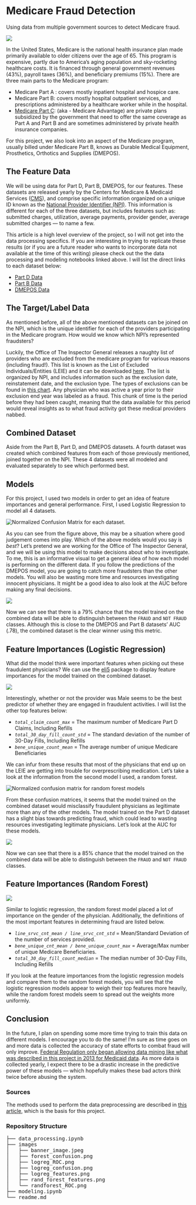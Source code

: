 # Medicare Fraud Detection
Using data from multiple government sources to detect Medicare fraud. 

![](images/banner_image.jpeg)

In the United States, Medicare is the national health insurance plan made primarily available to older citizens over the age of 65. This program is expensive, partly due to America’s aging population and sky-rocketing healthcare costs. It is financed through general government revenues (43%), payroll taxes (36%), and beneficiary premiums (15%). There are three main parts to the Medicare program:

- Medicare Part A : covers mostly inpatient hospital and hospice care.
- Medicare Part B: covers mostly hospital outpatient services, and prescriptions administered by a healthcare worker while in the hospital.
- [Medicare Part C](https://money.cnn.com/retirement/guide/insurance_health.moneymag/index16.htm): (aka - Medicare Advantage) are private plans subsidized by the government that need to offer the same coverage as Part A and Part B and are sometimes administered by private health insurance companies.

For this project, we also look into an aspect of the Medicare program, usually billed under Medicare Part B, knows as Durable Medical Equipment, Prosthetics, Orthotics and Supplies (DMEPOS).

## The Feature Data

We will be using data for Part D, Part B, DMEPOS, for our features. These datasets are released yearly by the Centers for Medicare & Medicaid Services ([CMS](https://www.cms.gov/)), and comprise specific information organized on a unique ID known as the [National Provider Identifier (NPI)](https://www.cms.gov/Regulations-and-Guidance/Administrative-Simplification/NationalProvIdentStand). This information is different for each of the three datasets, but includes features such as: submitted charges, utilization, average payments, provider gender, average submitted charges — to name a few.

This article is a high level overview of the project, so I will not get into the data processing specifics. If you are interesting in trying to replicate these results (or if you are a future reader who wants to incorporate data not available at the time of this writing) please check out the the data processing and modeling notebooks linked above. I will list the direct links to each dataset below:

- [Part D Data](https://www.cms.gov/Research-Statistics-Data-and-Systems/Statistics-Trends-and-Reports/Medicare-Provider-Charge-Data/PartD2015)
- [Part B Data](https://www.cms.gov/Research-Statistics-Data-and-Systems/Statistics-Trends-and-Reports/Medicare-Provider-Charge-Data/Physician-and-Other-Supplier)
- [DMEPOS Data](https://www.cms.gov/Research-Statistics-Data-and-Systems/Statistics-Trends-and-Reports/Medicare-Provider-Charge-Data/DME)

## The Target/Label Data

As mentioned before, all of the above mentioned datasets can be joined on the NPI, which is the unique identifier for each of the providers participating in the Medicare program. How would we know which NPI’s represented fraudsters?

Luckily, the Office of The Inspector General releases a naughty list of providers who are excluded from the medicare program for various reasons (including fraud!). This list is known as the List of Excluded Individuals/Entities (LEIE) and it can be downloaded [here](https://oig.hhs.gov/exclusions/exclusions_list.asp). The list is organized by NPI, and includes information such as the exclusion date, reinstatement date, and the exclusion type. The types of exclusions can be found in [this chart](https://oig.hhs.gov/exclusions/authorities.asp). Any physician who was active a year prior to their exclusion end year was labeled as a fraud. This chunk of time is the period before they had been caught, meaning that the data available for this period would reveal insights as to what fraud activity got these medical providers nabbed.

## Combined Dataset

Aside from the Part B, Part D, and DMEPOS datasets. A fourth dataset was created which combined features from each of those previously mentioned, joined together on the NPI. These 4 datasets were all modeled and evaluated separately to see which performed best.

## Models

For this project, I used two models in order to get an idea of feature importances and general performance. First, I used Logistic Regression to model all 4 datasets.

![Normalized Confusion Matrix for each dataset.](./images/logreg_confusion.png)

As you can see from the figure above, this may be a situation where good judgement comes into play. Which of the above models would you say is *best*? Let’s pretend we are working for the Office of The Inspector General, and we will be using this model to make decisions about who to investigate. To me, this is an informative visual to get a general idea of how each model is performing on the different data. If you follow the predictions of the DMEPOS model, you are going to catch more fraudsters than the other models. You will also be wasting more time and resources investigating innocent physicians. It might be a good idea to also look at the AUC before making any final decisions.

![](./images/logreg_ROC.png)

Now we can see that there is a 79% chance that the model trained on the combined data will be able to distinguish between the `FRAUD` and `NOT FRAUD` classes. Although this is close to the DMEPOS and Part B datasets’ AUC (.78), the combined dataset is the clear winner using this metric.

## Feature Importances (Logistic Regression)

What did the model think were important features when picking out these fraudulent physicians? We can use the [eli5](https://eli5.readthedocs.io/en/latest/overview.html) package to display feature importances for the model trained on the combined dataset.

![](./images/logreg_features.png)

Interestingly, whether or not the provider was Male seems to be the best predictor of whether they are engaged in fraudulent activities. I will list the other top features below:

- *`total_claim_count_max`* = The maximum number of Medicare Part D Claims, Including Refills
- *`total_30_day_fill_count_std`* = The standard deviation of the number of 30-Day Fills, Including Refills
- *`bene_unique_count_mean`* = The average number of unique Medicare Beneficiaries

We can infur from these results that most of the physicians that end up on the LEIE are getting into trouble for overprescribing medication. Let’s take a look at the information from the second model I used, a random forest.

![Normalized confusion matrix for random forest models](./images/forest_confusion.png)

From these confusion matrices, it seems that the model trained on the combined dataset would misclassify fraudulent physicians as legitimate more than any of the other models. The model trained on the Part D dataset has a slight bias towards predicting fraud, which could lead to wasting resources investigating legitimate physicians. Let’s look at the AUC for these models.


![](./images/randforest_ROC.png)

Now we can see that there is a 85% chance that the model trained on the combined data will be able to distinguish between the `FRAUD` and `NOT FRAUD` classes.

## Feature Importances (Random Forest)


![](./images/rand_forest_features.png)

Similar to logistic regression, the random forest model placed a lot of importance on the gender of the physician. Additionally, the definitions of the most important features in determining fraud are listed below.

- *`line_srvc_cnt_mean / line_srvc_cnt_std`* = Mean/Standard Deviation of the number of services provided.
- *`bene_unique_cnt_mean / bene_unique_count_max`* = Average/Max number of unique Medicare Beneficiaries.
- *`total_30_day_fill_count_median`* = The median number of 30-Day Fills, Including Refills

If you look at the feature importances from the logistic regression models and compare them to the random forest models, you will see that the logistic regression models appear to weigh their top features more heavily, while the random forest models seem to spread out the weights more uniformly.

## Conclusion

In the future, I plan on spending some more time trying to train this data on different models. I encourage you to do the same! I’m sure as time goes on and more data is collected the accuracy of state efforts to combat fraud will only improve. [Federal Regulation only began allowing data mining like what was described in this project in 2013 for Medicaid data](https://oig.hhs.gov/fraud/medicaid-fraud-control-units-mfcu/data-mining.asp). As more data is collected yearly, I expect there to be a drastic increase in the predictive power of these models — which hopefully makes these bad actors think twice before abusing the system.

### Sources

The methods used to perform the data preprocessing are described in [this article](https://journalofbigdata.springeropen.com/track/pdf/10.1186/s40537-018-0138-3.pdf), which is the basis for this project.

### Repository Structure
<pre>
├── data_processing.ipynb
├── images
│   ├── banner_image.jpeg
│   ├── forest_confusion.png
│   ├── logreg_ROC.png
│   ├── logreg_confusion.png
│   ├── logreg_features.png
│   ├── rand_forest_features.png
│   └── randforest_ROC.png
├── modeling.ipynb
└── readme.md
</pre>